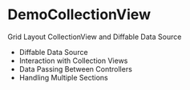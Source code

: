 # DemoCollectionView
Grid Layout CollectionView and Diffable Data Source

- Diffable Data Source
- Interaction with Collection Views
- Data Passing Between Controllers
- Handling Multiple Sections

